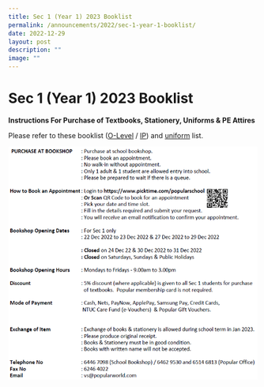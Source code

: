 ```yaml
---
title: Sec 1 (Year 1) 2023 Booklist
permalink: /announcements/2022/sec-1-year-1-booklist/
date: 2022-12-29
layout: post
description: ""
image: ""
---
```

# **Sec 1 (Year 1) 2023 Booklist**

**Instructions For Purchase of Textbooks, Stationery, Uniforms & PE Attires**

Please refer to these booklist ([O-Level](/files/4a-VS-S1-O-Level-booklist-2023.pdf) / [IP](/files/4b-VS-S1-IP-booklist-2023.pdf)) and [uniform](/files/4c-VS-Uniform.pdf) list.

[![](/images/Instructions-2023SY1-Booklist.png)](https://www.picktime.com/popularschool)